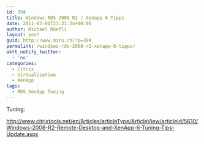 ```yaml
---
id: 394
title: Windows RDS 2008 R2 / Xenapp 6 Tipps
date: 2011-03-01T21:31:34+00:00
author: Michael Rüefli
layout: post
guid: http://www.miru.ch/?p=394
permalink: /windows-rds-2008-r2-xenapp-6-tipps/
aktt_notify_twitter:
  - 'no'
categories:
  - Citrix
  - Virtualization
  - XenApp
tags:
  - RDS XenApp Tuning
---
```

Tuning:

<a href="http://www.citrixtools.net/en/Articles/articleType/ArticleView/articleId/5610/Windows-2008-R2-Remote-Desktop-and-XenApp-6-Tuning-Tips-Update.aspx" target="_blank">http://www.citrixtools.net/en/Articles/articleType/ArticleView/articleId/5610/Windows-2008-R2-Remote-Desktop-and-XenApp-6-Tuning-Tips-Update.aspx</a>